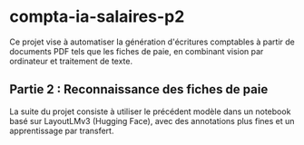 # compta-ia-salaires-p2

Ce projet vise à automatiser la génération d'écritures comptables à partir de documents PDF tels que les fiches de paie, en combinant vision par ordinateur et traitement de texte.

## Partie 2 : Reconnaissance des fiches de paie

La suite du projet consiste à utiliser le précédent modèle dans un notebook basé sur LayoutLMv3 (Hugging Face), avec des annotations plus fines et un apprentissage par transfert.
